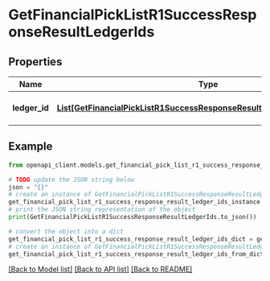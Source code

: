 # GetFinancialPickListR1SuccessResponseResultLedgerIds


## Properties

Name | Type | Description | Notes
------------ | ------------- | ------------- | -------------
**ledger_id** | [**List[GetFinancialPickListR1SuccessResponseResultLedgerIdsLedgerIdInner]**](GetFinancialPickListR1SuccessResponseResultLedgerIdsLedgerIdInner.md) | A list of ledger identifiers. | 

## Example

```python
from openapi_client.models.get_financial_pick_list_r1_success_response_result_ledger_ids import GetFinancialPickListR1SuccessResponseResultLedgerIds

# TODO update the JSON string below
json = "{}"
# create an instance of GetFinancialPickListR1SuccessResponseResultLedgerIds from a JSON string
get_financial_pick_list_r1_success_response_result_ledger_ids_instance = GetFinancialPickListR1SuccessResponseResultLedgerIds.from_json(json)
# print the JSON string representation of the object
print(GetFinancialPickListR1SuccessResponseResultLedgerIds.to_json())

# convert the object into a dict
get_financial_pick_list_r1_success_response_result_ledger_ids_dict = get_financial_pick_list_r1_success_response_result_ledger_ids_instance.to_dict()
# create an instance of GetFinancialPickListR1SuccessResponseResultLedgerIds from a dict
get_financial_pick_list_r1_success_response_result_ledger_ids_from_dict = GetFinancialPickListR1SuccessResponseResultLedgerIds.from_dict(get_financial_pick_list_r1_success_response_result_ledger_ids_dict)
```
[[Back to Model list]](../README.md#documentation-for-models) [[Back to API list]](../README.md#documentation-for-api-endpoints) [[Back to README]](../README.md)


